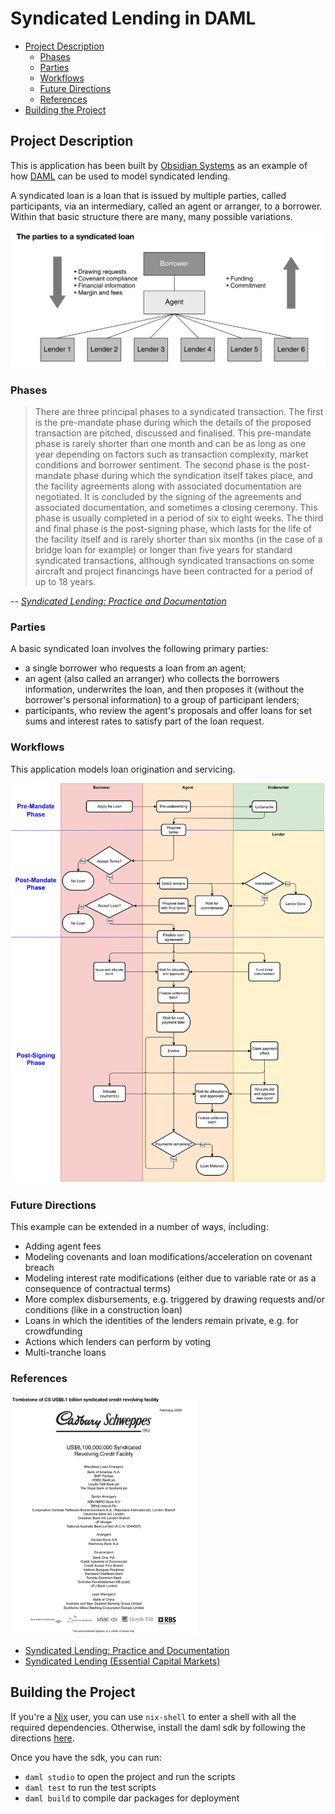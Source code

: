 # Syndicated Lending in DAML

* [Project Description](#project-description)
  * [Phases](#phases)
  * [Parties](#parties)
  * [Workflows](#workflows)
  * [Future Directions](#future-directions)
  * [References](#references)
* [Building the Project](#building-the-project)

## Project Description
This is application has been built by [Obsidian Systems](https://obsidian.systems) as an example of how [DAML](https://www.daml.com/) can be used to model syndicated lending.

A syndicated loan is a loan that is issued by multiple parties, called participants, via an intermediary, called an agent or arranger, to a borrower. Within that basic structure there are many, many possible variations.

![Syndicated Loan Summary](./doc/syndicated-loan-summary.png)

### Phases

> There are three principal phases to a syndicated transaction. The first is the pre-mandate phase during which the details of the proposed transaction are pitched, discussed and finalised. This pre-mandate phase is rarely shorter than one month and can be as long as one year depending on factors such as transaction complexity, market conditions and borrower sentiment. The second phase is the post-mandate phase during which the syndication itself takes place, and the facility agreements along with associated documentation are negotiated. It is concluded by the signing of the agreements and associated documentation, and sometimes a closing ceremony. This phase is usually completed in a period of six to eight weeks. The third and final phase is the post-signing phase, which lasts for the life of the facility itself and is rarely shorter than six months (in the case of a bridge loan for example) or longer than five years for standard syndicated transactions, although syndicated transactions on some aircraft and project financings have been contracted for a period of up to 18 years.

-- [*Syndicated Lending: Practice and Documentation*](https://financialmarketstoolkit.cliffordchance.com/en/financial-markets-resources/resources-by-type/guides/syndicated-lending-7th-edition--december-2019-.html)

### Parties

A basic syndicated loan involves the following primary parties:

* a single borrower who requests a loan from an agent;
* an agent (also called an arranger) who collects the borrowers information, underwrites the loan, and then proposes it (without the borrower's personal information) to a group of participant lenders;
* participants, who review the agent's proposals and offer loans for set sums and interest rates to satisfy part of the loan request.

### Workflows

This application models loan origination and servicing.

![Lending and Servicing Workflow](./flowchart.png)

### Future Directions

This example can be extended in a number of ways, including:

* Adding agent fees
* Modeling covenants and loan modifications/acceleration on covenant breach
* Modeling interest rate modifications (either due to variable rate or as a consequence of contractual terms)
* More complex disbursements, e.g. triggered by drawing requests and/or conditions (like in a construction loan)
* Loans in which the identities of the lenders remain private, e.g. for crowdfunding
* Actions which lenders can perform by voting
* Multi-tranche loans

### References

[<img src="./doc/tombstone.png" alt="Announcement or *tombstone* of a syndicated loan" width="300"/>](./doc/tombstone.png)

- [Syndicated Lending: Practice and Documentation](https://financialmarketstoolkit.cliffordchance.com/en/financial-markets-resources/resources-by-type/guides/syndicated-lending-7th-edition--december-2019-.html)
- [Syndicated Lending (Essential Capital Markets)](https://www.elsevier.com/books/syndicated-lending/fight/978-0-7506-5907-9)

## Building the Project

If you're a [Nix](https://nixos.org/) user, you can use `nix-shell` to enter a shell with all the required dependencies. Otherwise, install the daml sdk by following the directions [here](https://docs.daml.com/getting-started/installation.html).

Once you have the sdk, you can run:

* `daml studio` to open the project and run the scripts
* `daml test` to run the test scripts
* `daml build` to compile dar packages for deployment

